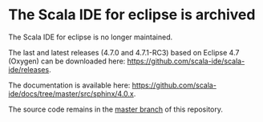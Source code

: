 # The Scala IDE for eclipse is archived

The Scala IDE for eclipse is no longer maintained.

The last and latest releases (4.7.0 and 4.7.1-RC3) based on Eclipse 4.7 (Oxygen) can be downloaded here: https://github.com/scala-ide/scala-ide/releases.

The documentation is available here: https://github.com/scala-ide/docs/tree/master/src/sphinx/4.0.x.

The source code remains in the [master branch](https://github.com/scala-ide/scala-ide/tree/master) of this repository.
